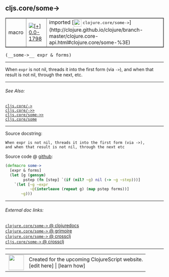 ## cljs.core/some->



 <table border="1">
<tr>
<td>macro</td>
<td><a href="https://github.com/cljsinfo/cljs-api-docs/tree/0.0-1798"><img valign="middle" alt="[+] 0.0-1798" title="Added in 0.0-1798" src="https://img.shields.io/badge/+-0.0--1798-lightgrey.svg"></a> </td>
<td>
imported [<img height="24px" valign="middle" src="http://i.imgur.com/1GjPKvB.png"> <samp>clojure.core/some-></samp>](http://clojure.github.io/clojure/branch-master/clojure.core-api.html#clojure.core/some-%3E)
</td>
</tr>
</table>


 <samp>
(__some->__ expr & forms)<br>
</samp>

---

When `expr` is not nil, threads it into the first form (via `->`), and when that
result is not nil, through the next, etc.

---


###### See Also:

[`cljs.core/->`](cljs.core_-GT.md)<br>
[`cljs.core/->>`](cljs.core_-GTGT.md)<br>
[`cljs.core/some->>`](cljs.core_some-GTGT.md)<br>
[`cljs.core/some`](cljs.core_some.md)<br>

---


Source docstring:

```
When expr is not nil, threads it into the first form (via ->),
and when that result is not nil, through the next etc
```


Source code @ [github](https://github.com/clojure/clojure/blob/clojure-1.5.1/src/clj/clojure/core.clj#L6813-L6822):

```clj
(defmacro some->
  [expr & forms]
  (let [g (gensym)
        pstep (fn [step] `(if (nil? ~g) nil (-> ~g ~step)))]
    `(let [~g ~expr
           ~@(interleave (repeat g) (map pstep forms))]
       ~g)))
```

<!--
Repo - tag - source tree - lines:

 <pre>
clojure @ clojure-1.5.1
└── src
    └── clj
        └── clojure
            └── <ins>[core.clj:6813-6822](https://github.com/clojure/clojure/blob/clojure-1.5.1/src/clj/clojure/core.clj#L6813-L6822)</ins>
</pre>

-->

---



###### External doc links:

[`clojure.core/some->` @ clojuredocs](http://clojuredocs.org/clojure.core/some->)<br>
[`clojure.core/some->` @ grimoire](http://conj.io/store/v1/org.clojure/clojure/1.7.0-beta3/clj/clojure.core/some-%3E/)<br>
[`clojure.core/some->` @ crossclj](http://crossclj.info/fun/clojure.core/some-%3E.html)<br>
[`cljs.core/some->` @ crossclj](http://crossclj.info/fun/cljs.core/some-%3E.html)<br>

---

 <table>
<tr><td>
<img valign="middle" align="right" width="48px" src="http://i.imgur.com/Hi20huC.png">
</td><td>
Created for the upcoming ClojureScript website.<br>
[edit here] | [learn how]
</td></tr></table>

[edit here]:https://github.com/cljsinfo/cljs-api-docs/blob/master/cljsdoc/cljs.core_some-GT.cljsdoc
[learn how]:https://github.com/cljsinfo/cljs-api-docs/wiki/cljsdoc-files

<!--

This information was too distracting to show to readers, but I'll leave it
commented here since it is helpful to:

- pretty-print the data used to generate this document
- and show how to retrieve that data



The API data for this symbol:

```clj
{:description "When `expr` is not nil, threads it into the first form (via `->`), and when that\nresult is not nil, through the next, etc.",
 :ns "cljs.core",
 :name "some->",
 :signature ["[expr & forms]"],
 :history [["+" "0.0-1798"]],
 :type "macro",
 :related ["cljs.core/->"
           "cljs.core/->>"
           "cljs.core/some->>"
           "cljs.core/some"],
 :full-name-encode "cljs.core_some-GT",
 :source {:code "(defmacro some->\n  [expr & forms]\n  (let [g (gensym)\n        pstep (fn [step] `(if (nil? ~g) nil (-> ~g ~step)))]\n    `(let [~g ~expr\n           ~@(interleave (repeat g) (map pstep forms))]\n       ~g)))",
          :title "Source code",
          :repo "clojure",
          :tag "clojure-1.5.1",
          :filename "src/clj/clojure/core.clj",
          :lines [6813 6822]},
 :full-name "cljs.core/some->",
 :clj-symbol "clojure.core/some->",
 :docstring "When expr is not nil, threads it into the first form (via ->),\nand when that result is not nil, through the next etc"}

```

Retrieve the API data for this symbol:

```clj
;; from Clojure REPL
(require '[clojure.edn :as edn])
(-> (slurp "https://raw.githubusercontent.com/cljsinfo/cljs-api-docs/catalog/cljs-api.edn")
    (edn/read-string)
    (get-in [:symbols "cljs.core/some->"]))
```

-->
